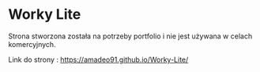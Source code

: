 # Worky Lite

Strona stworzona została na potrzeby portfolio i nie jest używana w celach komercyjnych. 



Link do strony : https://amadeo91.github.io/Worky-Lite/
